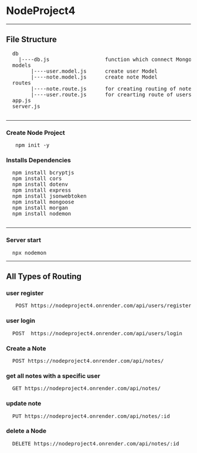 # NodeProject4
---
## File Structure

<pre>
  db
    |----db.js                  function which connect MongoDB
  models
        |----user.model.js      create user Model
        |----note.model.js      create note Model
  routes
        |----note.route.js      for creating routing of notes
        |----user.route.js      for crearting route of users 
  app.js                        
  server.js
  
</pre>
---
### Create Node Project
<pre>
   npm init -y
</pre>

### Installs Dependencies
<pre>
  npm install bcryptjs
  npm install cors
  npm install dotenv
  npm install express
  npm install jsonwebtoken
  npm install mongoose
  npm install morgan
  npm install nodemon
  
</pre>
---
### Server start
<pre>
  npx nodemon
</pre> 
---
## All Types of Routing
###  user register
<pre>
   POST https://nodeproject4.onrender.com/api/users/register
</pre>

### user login
<pre>
  POST  https://nodeproject4.onrender.com/api/users/login
</pre>

### Create a Note
<pre>
  POST https://nodeproject4.onrender.com/api/notes/
</pre>
### get all notes with a specific user
<pre>
  GET https://nodeproject4.onrender.com/api/notes/
</pre>
###  update note
<pre>
  PUT https://nodeproject4.onrender.com/api/notes/:id
</pre>
### delete a Node
<pre>
  DELETE https://nodeproject4.onrender.com/api/notes/:id
</pre>










  
